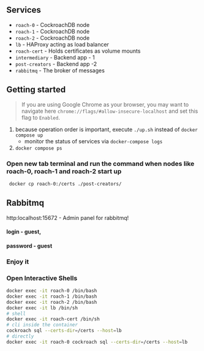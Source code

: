 ## Services

* `roach-0` - CockroachDB node
* `roach-1` - CockroachDB node
* `roach-2` - CockroachDB node
* `lb` - HAProxy acting as load balancer
* `roach-cert` - Holds certificates as volume mounts
* `intermediary` - Backend app - 1
* `post-creators` - Backend app -2
* `rabbitmq` - The broker of messages

## Getting started

> If you are using Google Chrome as your browser, you may want to navigate
> here `chrome://flags/#allow-insecure-localhost` and set this flag to `Enabled`.

1) because operation order is important, execute `./up.sh` instead of `docker compose up`
    - monitor the status of services via `docker-compose logs`
2) `docker compose ps`

### Open new tab terminal and run the command when nodes like roach-0, roach-1 and roach-2 start up

```bash
 docker cp roach-0:/certs ./post-creators/
```

## Rabbitmq

http:localhost:15672 - Admin panel for rabbitmq!
#### login - guest,
#### password - guest

### Enjoy it

### Open Interactive Shells

```bash
docker exec -it roach-0 /bin/bash
docker exec -it roach-1 /bin/bash
docker exec -it roach-2 /bin/bash
docker exec -it lb /bin/sh
# shell
docker exec -it roach-cert /bin/sh
# cli inside the container
cockroach sql --certs-dir=/certs --host=lb
# directly
docker exec -it roach-0 cockroach sql --certs-dir=/certs --host=lb
```
